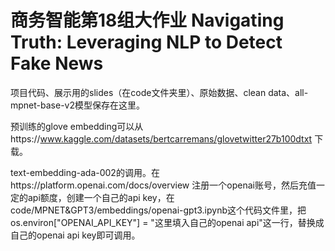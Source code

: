 # 商务智能第18组大作业 Navigating Truth: Leveraging NLP to Detect Fake News
项目代码、展示用的slides（在code文件夹里）、原始数据、clean data、all-mpnet-base-v2模型保存在这里。

预训练的glove embedding可以从https://www.kaggle.com/datasets/bertcarremans/glovetwitter27b100dtxt 下载。

text-embedding-ada-002的调用。在https://platform.openai.com/docs/overview 注册一个openai账号，然后充值一定的api额度，创建一个自己的api key，在code/MPNET&GPT3/embeddings/openai-gpt3.ipynb这个代码文件里，把os.environ["OPENAI_API_KEY"] = "这里填入自己的openai api"这一行，替换成自己的openai api key即可调用。

